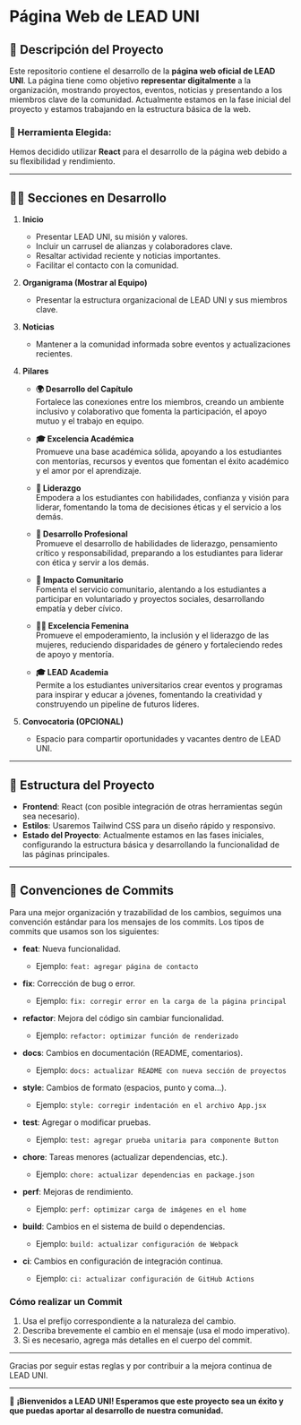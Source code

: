 # Página Web de LEAD UNI

## 📝 Descripción del Proyecto

Este repositorio contiene el desarrollo de la **página web oficial de LEAD UNI**. La página tiene como objetivo **representar digitalmente** a la organización, mostrando proyectos, eventos, noticias y presentando a los miembros clave de la comunidad. Actualmente estamos en la fase inicial del proyecto y estamos trabajando en la estructura básica de la web.

### 🚀 Herramienta Elegida:

Hemos decidido utilizar **React** para el desarrollo de la página web debido a su flexibilidad y rendimiento.

---

## 🧑‍💻 Secciones en Desarrollo

1. **Inicio**

   - Presentar LEAD UNI, su misión y valores.
   - Incluir un carrusel de alianzas y colaboradores clave.
   - Resaltar actividad reciente y noticias importantes.
   - Facilitar el contacto con la comunidad.

2. **Organigrama (Mostrar al Equipo)**

   - Presentar la estructura organizacional de LEAD UNI y sus miembros clave.

3. **Noticias**

   - Mantener a la comunidad informada sobre eventos y actualizaciones recientes.

4. **Pilares**

   - **🌍 Desarrollo del Capítulo**  
     Fortalece las conexiones entre los miembros, creando un ambiente inclusivo y colaborativo que fomenta la participación, el apoyo mutuo y el trabajo en equipo.

   - **🎓 Excelencia Académica**  
     Promueve una base académica sólida, apoyando a los estudiantes con mentorías, recursos y eventos que fomentan el éxito académico y el amor por el aprendizaje.

   - **👑 Liderazgo**  
     Empodera a los estudiantes con habilidades, confianza y visión para liderar, fomentando la toma de decisiones éticas y el servicio a los demás.

   - **💼 Desarrollo Profesional**  
     Promueve el desarrollo de habilidades de liderazgo, pensamiento crítico y responsabilidad, preparando a los estudiantes para liderar con ética y servir a los demás.

   - **🤝 Impacto Comunitario**  
     Fomenta el servicio comunitario, alentando a los estudiantes a participar en voluntariado y proyectos sociales, desarrollando empatía y deber cívico.

   - **👩‍💼 Excelencia Femenina**  
     Promueve el empoderamiento, la inclusión y el liderazgo de las mujeres, reduciendo disparidades de género y fortaleciendo redes de apoyo y mentoría.

   - **🎓 LEAD Academia**  
     Permite a los estudiantes universitarios crear eventos y programas para inspirar y educar a jóvenes, fomentando la creatividad y construyendo un pipeline de futuros líderes.

5. **Convocatoria (OPCIONAL)**
   - Espacio para compartir oportunidades y vacantes dentro de LEAD UNI.

---

## 🔧 Estructura del Proyecto

- **Frontend**: React (con posible integración de otras herramientas según sea necesario).
- **Estilos**: Usaremos Tailwind CSS para un diseño rápido y responsivo.
- **Estado del Proyecto**: Actualmente estamos en las fases iniciales, configurando la estructura básica y desarrollando la funcionalidad de las páginas principales.

---

## 🤝 Convenciones de Commits

Para una mejor organización y trazabilidad de los cambios, seguimos una convención estándar para los mensajes de los commits. Los tipos de commits que usamos son los siguientes:

- **feat**: Nueva funcionalidad.
  - Ejemplo: `feat: agregar página de contacto`
- **fix**: Corrección de bug o error.
  - Ejemplo: `fix: corregir error en la carga de la página principal`
- **refactor**: Mejora del código sin cambiar funcionalidad.

  - Ejemplo: `refactor: optimizar función de renderizado`

- **docs**: Cambios en documentación (README, comentarios).

  - Ejemplo: `docs: actualizar README con nueva sección de proyectos`

- **style**: Cambios de formato (espacios, punto y coma...).

  - Ejemplo: `style: corregir indentación en el archivo App.jsx`

- **test**: Agregar o modificar pruebas.

  - Ejemplo: `test: agregar prueba unitaria para componente Button`

- **chore**: Tareas menores (actualizar dependencias, etc.).

  - Ejemplo: `chore: actualizar dependencias en package.json`

- **perf**: Mejoras de rendimiento.

  - Ejemplo: `perf: optimizar carga de imágenes en el home`

- **build**: Cambios en el sistema de build o dependencias.

  - Ejemplo: `build: actualizar configuración de Webpack`

- **ci**: Cambios en configuración de integración continua.
  - Ejemplo: `ci: actualizar configuración de GitHub Actions`

### Cómo realizar un Commit

1. Usa el prefijo correspondiente a la naturaleza del cambio.
2. Describa brevemente el cambio en el mensaje (usa el modo imperativo).
3. Si es necesario, agrega más detalles en el cuerpo del commit.

---

Gracias por seguir estas reglas y por contribuir a la mejora continua de LEAD UNI.

---

📌 **¡Bienvenidos a LEAD UNI! Esperamos que este proyecto sea un éxito y que puedas aportar al desarrollo de nuestra comunidad.**
